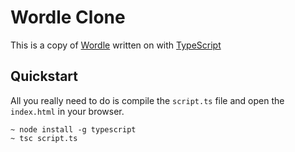 # Wordle Clone

This is a copy of [Wordle]() written on with [TypeScript]()

## Quickstart

All you really need to do is compile the `script.ts` file and open the `index.html` in your browser.

```
~ node install -g typescript
~ tsc script.ts
```